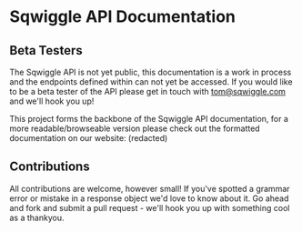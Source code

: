# Sqwiggle API Documentation

## Beta Testers

The Sqwiggle API is not yet public, this documentation is a work in process and the endpoints defined 
within can not yet be accessed. If you would like to be a beta tester of the API please get in touch with
tom@sqwiggle.com and we'll hook you up!

This project forms the backbone of the Sqwiggle API documentation, for a more readable/browseable version
please check out the formatted documentation on our website: (redacted)


## Contributions

All contributions are welcome, however small! If you've spotted a grammar error or mistake in a response
object we'd love to know about it. Go ahead and fork and submit a pull request - we'll hook you up with
something cool as a thankyou.

